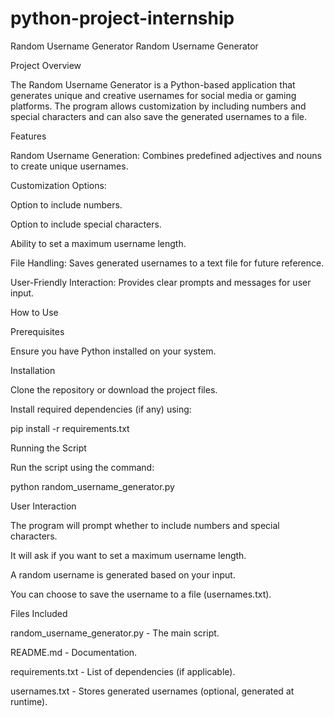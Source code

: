 # python-project-internship
Random Username Generator
Random Username Generator

Project Overview

The Random Username Generator is a Python-based application that generates unique and creative usernames for social media or gaming platforms. The program allows customization by including numbers and special characters and can also save the generated usernames to a file.

Features

Random Username Generation: Combines predefined adjectives and nouns to create unique usernames.

Customization Options:

Option to include numbers.

Option to include special characters.

Ability to set a maximum username length.

File Handling: Saves generated usernames to a text file for future reference.

User-Friendly Interaction: Provides clear prompts and messages for user input.

How to Use

Prerequisites

Ensure you have Python installed on your system.

Installation

Clone the repository or download the project files.

Install required dependencies (if any) using:

pip install -r requirements.txt

Running the Script

Run the script using the command:

python random_username_generator.py

User Interaction

The program will prompt whether to include numbers and special characters.

It will ask if you want to set a maximum username length.

A random username is generated based on your input.

You can choose to save the username to a file (usernames.txt).

Files Included

random_username_generator.py - The main script.

README.md - Documentation.

requirements.txt - List of dependencies (if applicable).

usernames.txt - Stores generated usernames (optional, generated at runtime).

